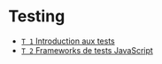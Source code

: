 # Testing

* [`T 1` Introduction aux tests](introduction-tests.md)
* [`T 2` Frameworks de tests JavaScript](../langages/javascript/testing/README.md)
